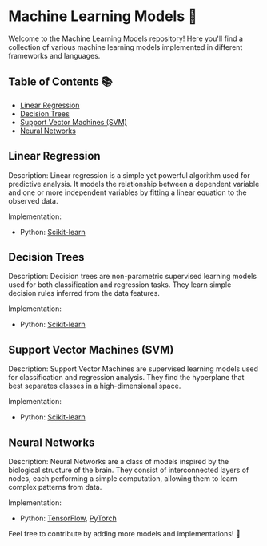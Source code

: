 # Machine Learning Models 🤖

Welcome to the Machine Learning Models repository! Here you'll find a collection of various machine learning models implemented in different frameworks and languages.

## Table of Contents 📚

- [Linear Regression](#linear-regression)
- [Decision Trees](#decision-trees)
- [Support Vector Machines (SVM)](#support-vector-machines-svm)
- [Neural Networks](#neural-networks)

## Linear Regression

Description: Linear regression is a simple yet powerful algorithm used for predictive analysis. It models the relationship between a dependent variable and one or more independent variables by fitting a linear equation to the observed data.

Implementation:
- Python: [Scikit-learn](https://scikit-learn.org/stable/modules/generated/sklearn.linear_model.LinearRegression.html)

## Decision Trees

Description: Decision trees are non-parametric supervised learning models used for both classification and regression tasks. They learn simple decision rules inferred from the data features.

Implementation:
- Python: [Scikit-learn](https://scikit-learn.org/stable/modules/generated/sklearn.tree.DecisionTreeClassifier.html)

## Support Vector Machines (SVM)

Description: Support Vector Machines are supervised learning models used for classification and regression analysis. They find the hyperplane that best separates classes in a high-dimensional space.

Implementation:
- Python: [Scikit-learn](https://scikit-learn.org/stable/modules/generated/sklearn.svm.SVC.html)

## Neural Networks

Description: Neural Networks are a class of models inspired by the biological structure of the brain. They consist of interconnected layers of nodes, each performing a simple computation, allowing them to learn complex patterns from data.

Implementation:
- Python: [TensorFlow](https://www.tensorflow.org/), [PyTorch](https://pytorch.org/)

Feel free to contribute by adding more models and implementations! 🚀

